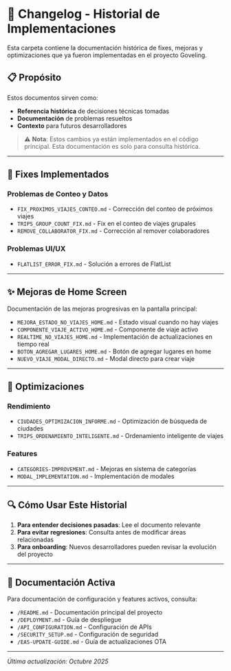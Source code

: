 # 📜 Changelog - Historial de Implementaciones

Esta carpeta contiene la documentación histórica de fixes, mejoras y optimizaciones que ya fueron implementadas en el proyecto Goveling.

## 📋 Propósito

Estos documentos sirven como:

- **Referencia histórica** de decisiones técnicas tomadas
- **Documentación** de problemas resueltos
- **Contexto** para futuros desarrolladores

> ⚠️ **Nota**: Estos cambios ya están implementados en el código principal. Esta documentación es solo para consulta histórica.

---

## 🔧 Fixes Implementados

### Problemas de Conteo y Datos

- `FIX_PROXIMOS_VIAJES_CONTEO.md` - Corrección del conteo de próximos viajes
- `TRIPS_GROUP_COUNT_FIX.md` - Fix en el conteo de viajes grupales
- `REMOVE_COLLABORATOR_FIX.md` - Corrección al remover colaboradores

### Problemas UI/UX

- `FLATLIST_ERROR_FIX.md` - Solución a errores de FlatList

---

## ✨ Mejoras de Home Screen

Documentación de las mejoras progresivas en la pantalla principal:

- `MEJORA_ESTADO_NO_VIAJES_HOME.md` - Estado visual cuando no hay viajes
- `COMPONENTE_VIAJE_ACTIVO_HOME.md` - Componente de viaje activo
- `REALTIME_NO_VIAJES_HOME.md` - Implementación de actualizaciones en tiempo real
- `BOTON_AGREGAR_LUGARES_HOME.md` - Botón de agregar lugares en home
- `NUEVO_VIAJE_MODAL_DIRECTO.md` - Modal directo para crear viaje

---

## 🚀 Optimizaciones

### Rendimiento

- `CIUDADES_OPTIMIZACION_INFORME.md` - Optimización de búsqueda de ciudades
- `TRIPS_ORDENAMIENTO_INTELIGENTE.md` - Ordenamiento inteligente de viajes

### Features

- `CATEGORIES-IMPROVEMENT.md` - Mejoras en sistema de categorías
- `MODAL_IMPLEMENTATION.md` - Implementación de modales

---

## 🔍 Cómo Usar Este Historial

1. **Para entender decisiones pasadas**: Lee el documento relevante
2. **Para evitar regresiones**: Consulta antes de modificar áreas relacionadas
3. **Para onboarding**: Nuevos desarrolladores pueden revisar la evolución del proyecto

---

## 📌 Documentación Activa

Para documentación de configuración y features activos, consulta:

- `/README.md` - Documentación principal del proyecto
- `/DEPLOYMENT.md` - Guía de despliegue
- `/API_CONFIGURATION.md` - Configuración de APIs
- `/SECURITY_SETUP.md` - Configuración de seguridad
- `/EAS-UPDATE-GUIDE.md` - Guía de actualizaciones OTA

---

_Última actualización: Octubre 2025_
